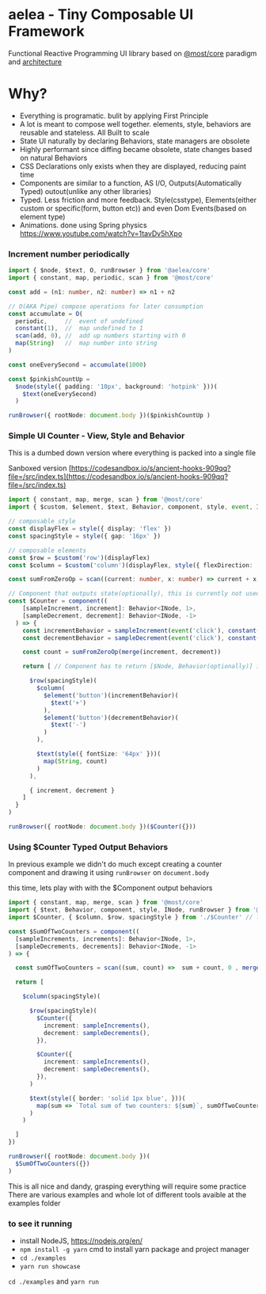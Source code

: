 # aelea - Tiny Composable UI Framework
Functional Reactive Programming UI library based on [@most/core](https://github.com/mostjs/core) paradigm and [architecture](https://github.com/cujojs/most/wiki/Architecture)

# Why?
- Everything is programatic. bulit by applying First Principle
- A lot is meant to compose well together. elements, style, behaviors are reusable and stateless. All Built to scale
- State UI naturally by declaring Behaviors, state managers are obsolete
- Highly performant since diffing became obsolete, state changes based on natural Behaviors
- CSS Declarations only exists when they are displayed, reducing paint time
- Components are similar to a function, AS I/O, Outputs(Automatically Typed) outout(unlike any other libraries)
- Typed. Less friction and more feedback. Style(csstype), Elements(either custom or specific(form, button etc)) and even Dom Events(based on element type)
- Animations. done using Spring physics https://www.youtube.com/watch?v=1tavDv5hXpo


### Increment number periodically
```typescript
import { $node, $text, O, runBrowser } from '@aelea/core'
import { constant, map, periodic, scan } from '@most/core'

const add = (n1: number, n2: number) => n1 + n2

// O(AKA Pipe) compose operations for later consumption
const accumulate = O(
  periodic,     //  event of undefined
  constant(1),  //  map undefined to 1
  scan(add, 0), //  add up numbers starting with 0
  map(String)   //  map number into string
)

const oneEverySecond = accumulate(1000)

const $pinkishCountUp =
  $node(style({ padding: '10px', background: 'hotpink' }))(
    $text(oneEverySecond)
  )

runBrowser({ rootNode: document.body })($pinkishCountUp )
```

### Simple UI Counter - View, Style and Behavior
This is a dumbed down version where everything is packed into a single file

Sanboxed version [https://codesandbox.io/s/ancient-hooks-909qq?file=/src/index.ts](https://codesandbox.io/s/ancient-hooks-909qq?file=/src/index.ts)

```typescript
import { constant, map, merge, scan } from '@most/core'
import { $custom, $element, $text, Behavior, component, style, event, INode, runBrowser } from '@aelea/core'

// composable style
const displayFlex = style({ display: 'flex' })
const spacingStyle = style({ gap: '16px' })

// composable elements
const $row = $custom('row')(displayFlex)
const $column = $custom('column')(displayFlex, style({ flexDirection: 'column' }))

const sumFromZeroOp = scan((current: number, x: number) => current + x, 0)

// Component that outputs state(optionally), this is currently not used anywhere, see next example to see it being consumed
const $Counter = component((
    [sampleIncrement, increment]: Behavior<INode, 1>,
    [sampleDecrement, decrement]: Behavior<INode, -1>
  ) => {
    const incrementBehavior = sampleIncrement(event('click'), constant(1))
    const decrementBehavior = sampleDecrement(event('click'), constant(-1))

    const count = sumFromZeroOp(merge(increment, decrement))

    return [ // Component has to return [$Node, Behavior(optionally)] in the next example we will use these outputted behaviors

      $row(spacingStyle)(
        $column(
          $element('button')(incrementBehavior)(
            $text('+')
          ),
          $element('button')(decrementBehavior)(
            $text('-')
          )
        ),

        $text(style({ fontSize: '64px' }))(
          map(String, count)
        )
      ),

      { increment, decrement }
    ]
  }
)

runBrowser({ rootNode: document.body })($Counter({}))


```

### Using $Counter Typed Output Behaviors
In previous example we didn't do much except creating a counter component and drawing it using `runBrowser` on `document.body`

this time, lets play with with the $Component output behaviors
```typescript
import { constant, map, merge, scan } from '@most/core'
import { $text, Behavior, component, style, INode, runBrowser } from '@aelea/core'
import $Counter, { $column, $row, spacingStyle } from './$Counter' // lets assume we default export $Counter and a few reusable $node's and style instead

const $SumOfTwoCounters = component((
  [sampleIncrements, increments]: Behavior<INode, 1>,
  [sampleDecrements, decrements]: Behavior<INode, -1>
) => {

  const sumOfTwoCounters = scan((sum, count) =>  sum + count, 0 , merge(increments, decrements))

  return [

    $column(spacingStyle)(

      $row(spacingStyle)(
        $Counter({
          increment: sampleIncrements(),
          decrement: sampleDecrements(),
        }),

        $Counter({
          increment: sampleIncrements(),
          decrement: sampleDecrements(),
        }),
      )

      $text(style({ border: 'solid 1px blue', }))(
        map(sum => `Total sum of two counters: ${sum}`, sumOfTwoCounters)
      )
    )

  ]
})

runBrowser({ rootNode: document.body })(
  $SumOfTwoCounters({})
)

```

This is all nice and dandy, grasping everything will require some practice
There are various examples and whole lot of different tools avaible at the examples folder

### to see it running

- install NodeJS, https://nodejs.org/en/
- `npm install -g yarn` cmd to install yarn package and project manager
- `cd ./examples`
- `yarn run showcase`


`cd ./examples` and `yarn run`
